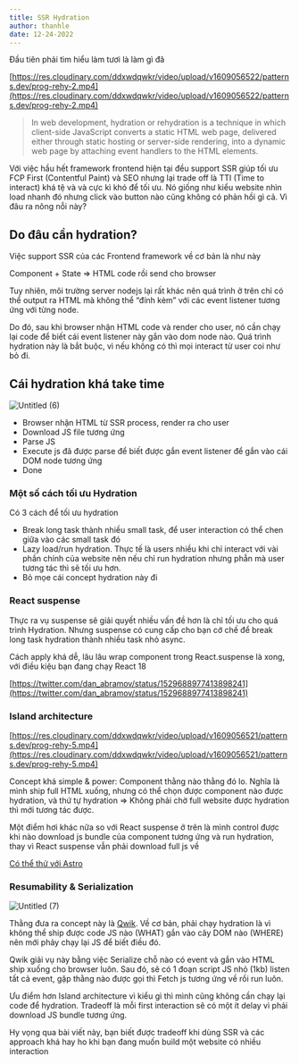 ```yaml
---
title: SSR Hydration
author: thanhle
date: 12-24-2022
---
```


Đầu tiên phải tìm hiểu làm tươi là làm gì đã

[https://res.cloudinary.com/ddxwdqwkr/video/upload/v1609056522/patterns.dev/prog-rehy-2.mp4](https://res.cloudinary.com/ddxwdqwkr/video/upload/v1609056522/patterns.dev/prog-rehy-2.mp4)

> In web development, hydration or rehydration is a technique in which client-side JavaScript converts a static HTML web page, delivered either through static hosting or server-side rendering, into a dynamic web page by attaching event handlers to the HTML elements.

Với việc hầu hết framework frontend hiện tại đều support SSR giúp tối ưu FCP First (Contentful Paint) và SEO nhưng lại trade off là TTI (Time to interact) khá tệ và và cực kì khó để tối ưu. Nó giống như kiểu website nhìn load nhanh đó nhưng click vào button nào cũng không có phản hồi gì cả. Vì đâu ra nông nỗi này?

## Do đâu cần hydration?

Việc support SSR của các Frontend framework về cơ bản là như này

Component + State ⇒ HTML code rồi send cho browser

Tuy nhiên, môi trường server nodejs lại rất khác nên quá trình ở trên chỉ có thể output ra HTML mà không thể “đính kèm” với các event listener tương ứng với từng node.

Do đó, sau khi browser nhận HTML code và render cho user, nó cần chạy lại code để biết cái event listener này gắn vào dom node nào. Quá trình hydration này là bắt buộc, vì nếu không có thì mọi interact từ user coi như bỏ đi.

## Cái hydration khá take time

![Untitled (6)](https://user-images.githubusercontent.com/9281080/209437846-78656b22-572a-4a72-acec-6fa7e5efd6be.png)

- Browser nhận HTML từ SSR process, render ra cho user
- Download JS file tương ứng
- Parse JS
- Execute js đã được parse để biết được gắn event listener để gắn vào cái DOM node tương ứng
- Done

### Một số cách tối ưu Hydration

Có 3 cách để tối ưu hydration

- Break long task thành nhiều small task, để user interaction có thể chen giữa vào các small task đó
- Lazy load/run hydration. Thực tế là users nhiều khi chỉ interact với vài phần chính của website nên nếu chỉ run hydration nhưng phẫn mà user tương tác thì sẽ tối ưu hơn.
- Bỏ mọe cái concept hydration này đi

### React suspense

Thực ra vụ suspense sẽ giải quyết nhiều vấn đề hơn là chỉ tối ưu cho quá trình Hydration. Nhưng suspense có cung cấp cho bạn cớ chế để break long task hydration thành nhiều task nhỏ async.

Cách apply khá dễ, lâu lâu wrap component trong React.suspense là xong, với điều kiệu bạn đang chạy React 18

[https://twitter.com/dan_abramov/status/1529688977413898241](https://twitter.com/dan_abramov/status/1529688977413898241)

### Island architecture

[https://res.cloudinary.com/ddxwdqwkr/video/upload/v1609056521/patterns.dev/prog-rehy-5.mp4](https://res.cloudinary.com/ddxwdqwkr/video/upload/v1609056521/patterns.dev/prog-rehy-5.mp4)

Concept khá simple & power: Component thằng nào thằng đó lo. Nghĩa là mình ship full HTML xuống, nhưng có thể chọn được component nào được hydration, và thứ tự hydration ⇒ Không phải chờ full website được hydration thì mới tương tác được.

Một điểm hơi khác nữa so với React suspense ở trên là mình control được khi nào download js bundle của component tương ứng và run hydration, thay vì React suspense vẫn phải download full js về

[Có thể thử với Astro](https://astro.build/)

### Resumability & Serialization

![Untitled (7)](https://user-images.githubusercontent.com/9281080/209437852-433bb2c2-bcbd-41b5-a91d-bfeafb28453b.png)

Thằng đưa ra concept này là [Qwik](https://qwik.builder.io/docs/think-qwik/). Về cơ bản, phải chạy hydration là vì không thể ship được code JS nào (WHAT) gắn vào cây DOM nào (WHERE) nên mới phảy chạy lại JS để biết điều đó.

Qwik giải vụ này bằng việc Serialize chỗ nào có event và gắn vào HTML ship xuống cho browser luôn. Sau đó, sẽ có 1 đoạn script JS nhỏ (1kb) listen tất cả event, gặp thằng nào được gọi thì Fetch js tương ứng về rồi run luôn.

Ưu điểm hơn Island architecture vì kiểu gì thì mình cũng không cần chạy lại code để hydration. Tradeoff là mỗi first interaction sẽ có một ít delay vì phải download JS bundle tương ứng.

Hy vọng qua bài viết này, bạn biết được tradeoff khi dùng SSR và các approach khá hay ho khi bạn đang muốn build một website có nhiều interaction
